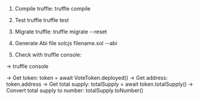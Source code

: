 1. Compile truffle:
truffle compile

2. Test truffle
truffle test

3. Migrate truffle:
truffle migrate --reset

4. Generate Abi file
solcjs filename.sol --abi

5. Check with truffle console:

-> truffle console

-> Get token: token = await VoteToken.deployed()
-> Get address: token.address
-> Get total supply: totalSupply = await token.totalSupply()
-> Convert total supply to number: totalSupply.toNumber()